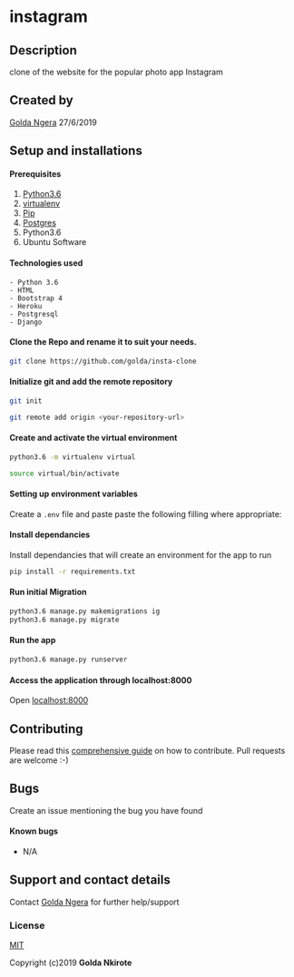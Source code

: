# instagram

## Description

 clone of the website for the popular photo app Instagram

## Created by

[Golda Ngera](https://github.com/goldangera?tab=repositories) 27/6/2019

## Setup and installations

#### Prerequisites

1. [Python3.6](https://www.python.org/downloads/)
2. [virtualenv](https://virtualenv.pypa.io/en/stable/installation/)
3. [Pip](https://pip.pypa.io/en/stable/installing/)
4.  [Postgres](https://www.postgresql.org/download/)
5. Python3.6
6. Ubuntu Software

#### Technologies used

    - Python 3.6
    - HTML
    - Bootstrap 4
    - Heroku
    - Postgresql
    - Django

#### Clone the Repo and rename it to suit your needs.

```bash
git clone https://github.com/golda/insta-clone
```

#### Initialize git and add the remote repository

```bash
git init
```

```bash
git remote add origin <your-repository-url>
```

#### Create and activate the virtual environment

```bash
python3.6 -m virtualenv virtual
```

```bash
source virtual/bin/activate
```

#### Setting up environment variables

Create a `.env` file and paste paste the following filling where appropriate:


#### Install dependancies

Install dependancies that will create an environment for the app to run
```bash
pip install -r requirements.txt
```

#### Run initial Migration

```bash
python3.6 manage.py makemigrations ig
python3.6 manage.py migrate
```

#### Run the app

```bash
python3.6 manage.py runserver
```

#### Access the application through localhost:8000

Open [localhost:8000](http://127.0.0.1:8000/)

## Contributing

Please read this [comprehensive guide](https://opensource.guide/how-to-contribute/) on how to contribute. Pull requests are welcome :-)

## Bugs

Create an issue mentioning the bug you have found

#### Known bugs

- N/A

## Support and contact details

Contact [Golda Ngera](nkirotegolda6888@gmail.com) for further help/support

### License

[MIT](/license)

Copyright (c)2019 **Golda Nkirote**